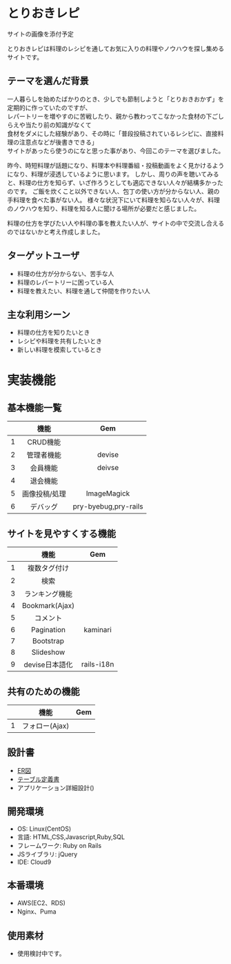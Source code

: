 # とりおきレピ

サイトの画像を添付予定

とりおきレピは料理のレシピを通してお気に入りの料理やノウハウを探し集めるサイトです。

## テーマを選んだ背景
一人暮らしを始めたばかりのとき、少しでも節制しようと「とりおきおかず」を定期的に作っていたのですが、<br>
レパートリーを増やすのに苦戦したり、親から教わってこなかった食材の下ごしらえや当たり前の知識がなくて<br>
食材をダメにした経験があり、その時に「普段投稿されているレシピに、直接料理の注意点などが後書きできる」<br>
サイトがあったら使うのになと思った事があり、今回このテーマを選びました。<br>

昨今、時短料理が話題になり、料理本や料理番組・投稿動画をよく見かけるようになり、料理が浸透しているように思います。
しかし、周りの声を聴いてみると、料理の仕方を知らず、いざ作ろうとしても適応できない人々が結構多かったのです。
ご飯を炊くこと以外できない人、包丁の使い方が分からない人、親の手料理を食べた事がない人。
様々な状況下にいて料理を知らない人々が、料理のノウハウを知り、料理を知る人に聞ける場所が必要だと感じました。

料理の仕方を学びたい人や料理の事を教えたい人が、サイトの中で交流し合えるのではないかと考え作成しました。

## ターゲットユーザ
- 料理の仕方が分からない、苦手な人
- 料理のレパートリーに困っている人
- 料理を教えたい、料理を通して仲間を作りたい人

## 主な利用シーン
- 料理の仕方を知りたいとき
- レシピや料理を共有したいとき
- 新しい料理を模索しているとき

# 実装機能
## 基本機能一覧
| | 機能 | Gem |
|:-:|:-:|:-:|
|1|CRUD機能||
|2|管理者機能|devise|
|3|会員機能|deivse|
|4|退会機能||
|5|画像投稿/処理|ImageMagick|
|6|デバッグ|pry-byebug,pry-rails|

## サイトを見やすくする機能
||機能|Gem|
|:-:|:-:|:-:|
|1|複数タグ付け||
|2|検索||
|3|ランキング機能||
|4|Bookmark(Ajax)||
|5|コメント||
|6|Pagination|kaminari|
|7|Bootstrap||
|8|Slideshow||
|9|devise日本語化|rails-i18n|
## 共有のための機能
||機能|Gem|
|:-:|:-:|:-:|
|1|フォロー(Ajax)||

## 設計書
- [ER図](https://app.diagrams.net/#G19IT4eb-ODjpnKxVwaQqhCoQIzikn0yAO)
- [テーブル定義書](https://docs.google.com/spreadsheets/d/1_RG8K9y7yeDuKJj9YIw1XFF6M2Hqrjxr1tLJaWPnFFk/edit#gid=1373217982)
- アプリケーション詳細設計()

## 開発環境
- OS: Linux(CentOS)
- 言語: HTML,CSS,Javascript,Ruby,SQL
- フレームワーク: Ruby on Rails
- JSライブラリ: jQuery
- IDE: Cloud9

## 本番環境
- AWS(EC2、RDS)
- Nginx、Puma

## 使用素材
- 使用検討中です。
